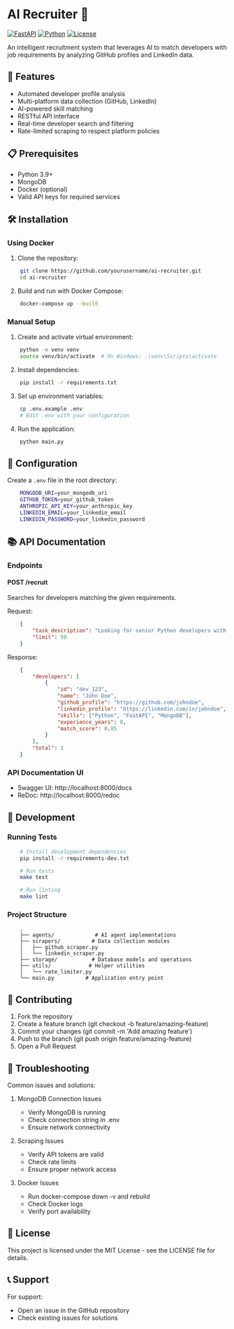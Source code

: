 # AI Recruiter 🤖

[![FastAPI](https://img.shields.io/badge/FastAPI-0.109.2-009688.svg?style=flat&logo=FastAPI&logoColor=white)](https://fastapi.tiangolo.com)
[![Python](https://img.shields.io/badge/Python-3.9+-3776AB.svg?style=flat&logo=python&logoColor=white)](https://www.python.org)
[![License](https://img.shields.io/badge/License-MIT-yellow.svg)](https://opensource.org/licenses/MIT)

An intelligent recruitment system that leverages AI to match developers with job requirements by analyzing GitHub profiles and LinkedIn data.

## 🚀 Features

- Automated developer profile analysis
- Multi-platform data collection (GitHub, LinkedIn)
- AI-powered skill matching
- RESTful API interface
- Real-time developer search and filtering
- Rate-limited scraping to respect platform policies

## 📋 Prerequisites

- Python 3.9+
- MongoDB
- Docker (optional)
- Valid API keys for required services

## 🛠️ Installation

### Using Docker

1. Clone the repository:
```bash
    git clone https://github.com/yourusername/ai-recruiter.git
    cd ai-recruiter
```

2. Build and run with Docker Compose:
```bash
    docker-compose up --build
```

### Manual Setup

1. Create and activate virtual environment:
```bash
    python -m venv venv
    source venv/bin/activate  # On Windows: .\venv\Scripts\activate
```

2. Install dependencies:
```bash
    pip install -r requirements.txt
```

3. Set up environment variables:
```bash
    cp .env.example .env
    # Edit .env with your configuration
```

4. Run the application:
```bash
    python main.py
```

## 🔧 Configuration

Create a `.env` file in the root directory:

```bash
    MONGODB_URI=your_mongodb_uri
    GITHUB_TOKEN=your_github_token
    ANTHROPIC_API_KEY=your_anthropic_key
    LINKEDIN_EMAIL=your_linkedin_email
    LINKEDIN_PASSWORD=your_linkedin_password
```

## 📚 API Documentation

### Endpoints

#### POST /recruit
Searches for developers matching the given requirements.

Request:
```json
    {
        "task_description": "Looking for senior Python developers with FastAPI experience",
        "limit": 50
    }
```

Response:
```json
    {
        "developers": [
            {
                "id": "dev_123",
                "name": "John Doe",
                "github_profile": "https://github.com/johndoe",
                "linkedin_profile": "https://linkedin.com/in/johndoe",
                "skills": ["Python", "FastAPI", "MongoDB"],
                "experience_years": 8,
                "match_score": 0.95
            }
        ],
        "total": 1
    }
```

### API Documentation UI
- Swagger UI: http://localhost:8000/docs
- ReDoc: http://localhost:8000/redoc

## 🧪 Development

### Running Tests

```bash
    # Install development dependencies
    pip install -r requirements-dev.txt
```

```bash
    # Run tests
    make test

    # Run linting
    make lint
```

### Project Structure

```
    .
    ├── agents/             # AI agent implementations
    ├── scrapers/          # Data collection modules
    │   ├── github_scraper.py
    │   └── linkedin_scraper.py
    ├── storage/           # Database models and operations
    ├── utils/            # Helper utilities
    │   └── rate_limiter.py
    └── main.py          # Application entry point
```

## 🤝 Contributing

1. Fork the repository
2. Create a feature branch (git checkout -b feature/amazing-feature)
3. Commit your changes (git commit -m 'Add amazing feature')
4. Push to the branch (git push origin feature/amazing-feature)
5. Open a Pull Request

## 🐛 Troubleshooting

Common issues and solutions:

1. MongoDB Connection Issues
   - Verify MongoDB is running
   - Check connection string in .env
   - Ensure network connectivity

2. Scraping Issues
   - Verify API tokens are valid
   - Check rate limits
   - Ensure proper network access

3. Docker Issues
   - Run docker-compose down -v and rebuild
   - Check Docker logs
   - Verify port availability

## 📝 License

This project is licensed under the MIT License - see the LICENSE file for details.

## 📞 Support

For support:
- Open an issue in the GitHub repository
- Check existing issues for solutions
